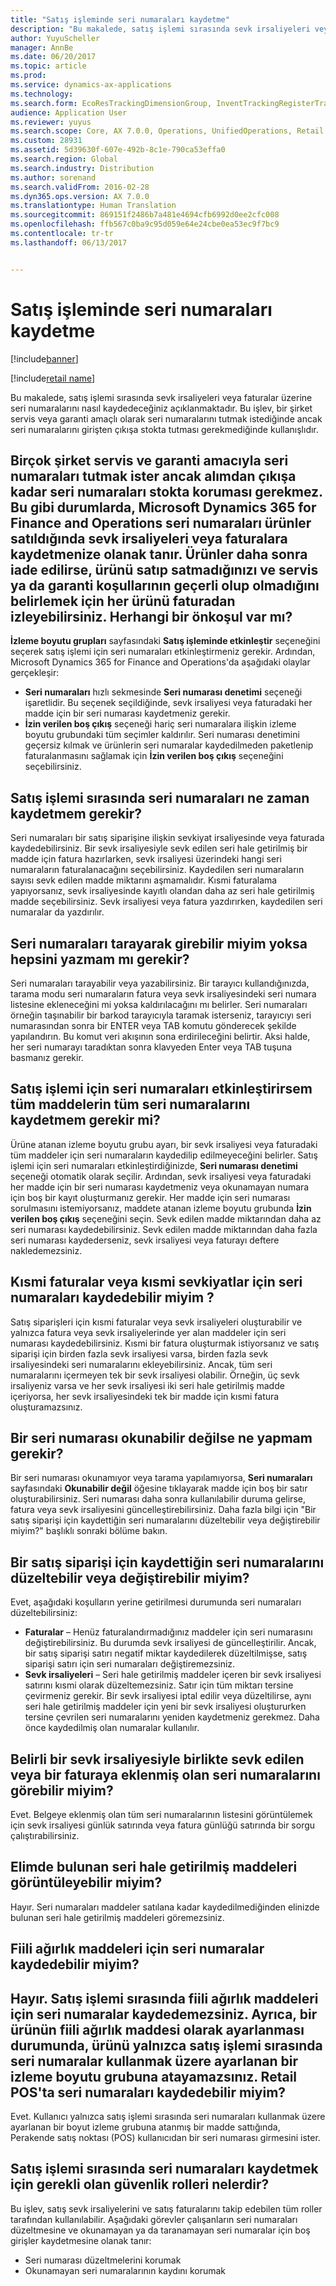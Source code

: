 ```yaml
---
title: "Satış işleminde seri numaraları kaydetme"
description: "Bu makalede, satış işlemi sırasında sevk irsaliyeleri veya faturalar üzerine seri numaralarını nasıl kaydedeceğiniz açıklanmaktadır. Bu işlev, bir şirket servis veya garanti amaçlı olarak seri numaralarını tutmak istediğinde ancak seri numaralarını girişten çıkışa stokta tutması gerekmediğinde kullanışlıdır."
author: YuyuScheller
manager: AnnBe
ms.date: 06/20/2017
ms.topic: article
ms.prod: 
ms.service: dynamics-ax-applications
ms.technology: 
ms.search.form: EcoResTrackingDimensionGroup, InventTrackingRegisterTrans, SalesEditLines, SalesTable
audience: Application User
ms.reviewer: yuyus
ms.search.scope: Core, AX 7.0.0, Operations, UnifiedOperations, Retail
ms.custom: 28931
ms.assetid: 5d39630f-607e-492b-8c1e-790ca53effa0
ms.search.region: Global
ms.search.industry: Distribution
ms.author: sorenand
ms.search.validFrom: 2016-02-28
ms.dyn365.ops.version: AX 7.0.0
ms.translationtype: Human Translation
ms.sourcegitcommit: 869151f2486b7a481e4694cfb6992d0ee2cfc008
ms.openlocfilehash: ffb567c0ba9c95d059e64e24cbe0ea53ec9f7bc9
ms.contentlocale: tr-tr
ms.lasthandoff: 06/13/2017


---
```


# <a name="register-serial-numbers-in-the-sales-process"></a>Satış işleminde seri numaraları kaydetme

[!include[banner](../includes/banner.md)]

[!include[retail name](../includes/retail-name.md)]

Bu makalede, satış işlemi sırasında sevk irsaliyeleri veya faturalar üzerine seri numaralarını nasıl kaydedeceğiniz açıklanmaktadır. Bu işlev, bir şirket servis veya garanti amaçlı olarak seri numaralarını tutmak istediğinde ancak seri numaralarını girişten çıkışa stokta tutması gerekmediğinde kullanışlıdır.

Birçok şirket servis ve garanti amacıyla seri numaraları tutmak ister ancak alımdan çıkışa kadar seri numaraları stokta koruması gerekmez. Bu gibi durumlarda, Microsoft Dynamics 365 for Finance and Operations seri numaraları ürünler satıldığında sevk irsaliyeleri veya faturalara kaydetmenize olanak tanır. Ürünler daha sonra iade edilirse, ürünü satıp satmadığınızı ve servis ya da garanti koşullarının geçerli olup olmadığını belirlemek için her ürünü faturadan izleyebilirsiniz.
Herhangi bir önkoşul var mı?
----------------------------

**İzleme boyutu grupları** sayfasındaki **Satış işleminde etkinleştir** seçeneğini seçerek satış işlemi için seri numaraları etkinleştirmeniz gerekir. Ardından, Microsoft Dynamics 365 for Finance and Operations'da aşağıdaki olaylar gerçekleşir:
-   **Seri numaraları** hızlı sekmesinde **Seri numarası denetimi** seçeneği işaretlidir. Bu seçenek seçildiğinde, sevk irsaliyesi veya faturadaki her madde için bir seri numarası kaydetmeniz gerekir.
-   **İzin verilen boş çıkış** seçeneği hariç seri numaralara ilişkin izleme boyutu grubundaki tüm seçimler kaldırılır. Seri numarası denetimini geçersiz kılmak ve ürünlerin seri numaralar kaydedilmeden paketlenip faturalanmasını sağlamak için **İzin verilen boş çıkış** seçeneğini seçebilirsiniz.

## <a name="when-do-i-register-serial-numbers-during-the-sales-process"></a>Satış işlemi sırasında seri numaraları ne zaman kaydetmem gerekir?
Seri numaraları bir satış siparişine ilişkin sevkiyat irsaliyesinde veya faturada kaydedebilirsiniz. Bir sevk irsaliyesiyle sevk edilen seri hale getirilmiş bir madde için fatura hazırlarken, sevk irsaliyesi üzerindeki hangi seri numaraların faturalanacağını seçebilirsiniz. Kaydedilen seri numaraların sayısı sevk edilen madde miktarını aşmamalıdır. Kısmi faturalama yapıyorsanız, sevk irsaliyesinde kayıtlı olandan daha az seri hale getirilmiş madde seçebilirsiniz. Sevk irsaliyesi veya fatura yazdırırken, kaydedilen seri numaralar da yazdırılır.

## <a name="can-i-enter-serial-numbers-by-scanning-them-or-do-i-have-to-type-them"></a>Seri numaraları tarayarak girebilir miyim yoksa hepsini yazmam mı gerekir?
Seri numaraları tarayabilir veya yazabilirsiniz. Bir tarayıcı kullandığınızda, tarama modu seri numaraların fatura veya sevk irsaliyesindeki seri numara listesine ekleneceğini mi yoksa kaldırılacağını mı belirler. Seri numaraları örneğin taşınabilir bir barkod tarayıcıyla taramak isterseniz, tarayıcıyı seri numarasından sonra bir ENTER  veya TAB komutu gönderecek şekilde yapılandırın. Bu komut veri akışının sona erdirileceğini belirtir. Aksi halde, her seri numarayı taradıktan sonra klavyeden Enter veya TAB tuşuna basmanız gerekir.

## <a name="if-i-enable-serial-numbers-for-the-sales-process-do-i-have-to-register-all-serial-numbers-for-all-items"></a>Satış işlemi için seri numaraları etkinleştirirsem tüm maddelerin tüm seri numaralarını kaydetmem gerekir mi?
Ürüne atanan izleme boyutu grubu ayarı, bir sevk irsaliyesi veya faturadaki tüm maddeler için seri numaraların kaydedilip edilmeyeceğini belirler. Satış işlemi için seri numaraları etkinleştirdiğinizde, **Seri numarası denetimi** seçeneği otomatik olarak seçilir. Ardından, sevk irsaliyesi veya faturadaki her madde için bir seri numarası kaydetmeniz veya okunamayan numara için boş bir kayıt oluşturmanız gerekir. Her madde için seri numarası sorulmasını istemiyorsanız, maddete atanan izleme boyutu grubunda **İzin verilen boş çıkış** seçeneğini seçin. Sevk edilen madde miktarından daha az seri numarası kaydedebilirsiniz. Sevk edilen madde miktarından daha fazla seri numarası kaydederseniz, sevk irsaliyesi veya faturayı deftere nakledemezsiniz.

## <a name="can-i-register-serial-numbers-for-partial-invoices-and-partial-shipments"></a>Kısmi faturalar veya kısmi sevkiyatlar için seri numaraları kaydedebilir miyim ?
Satış siparişleri için kısmi faturalar veya sevk irsaliyeleri oluşturabilir ve yalnızca fatura veya sevk irsaliyelerinde yer alan maddeler için seri numarası kaydedebilirsiniz. Kısmi bir fatura oluşturmak istiyorsanız ve satış siparişi için birden fazla sevk irsaliyesi varsa, birden fazla sevk irsaliyesindeki seri numaralarını ekleyebilirsiniz. Ancak, tüm seri numaralarını içermeyen tek bir sevk irsaliyesi olabilir. Örneğin, üç sevk irsaliyeniz varsa ve her sevk irsaliyesi iki seri hale getirilmiş madde içeriyorsa, her sevk irsaliyesindeki tek bir madde için kısmi fatura oluşturamazsınız.

## <a name="what-do-i-do-when-a-serial-number-isnt-readable"></a>Bir seri numarası okunabilir değilse ne yapmam gerekir?
Bir seri numarası okunamıyor veya tarama yapılamıyorsa, **Seri numaraları** sayfasındaki **Okunabilir değil** öğesine tıklayarak madde için boş bir satır oluşturabilirsiniz. Seri numarası daha sonra kullanılabilir duruma gelirse, fatura veya sevk irsaliyesini güncelleştirebilirsiniz. Daha fazla bilgi için "Bir satış siparişi için kaydettiğin seri numaralarını düzeltebilir veya değiştirebilir miyim?" başlıklı sonraki bölüme bakın.

## <a name="can-i-correct-or-change-the-serial-numbers-that-i-have-registered-for-a-sales-order"></a>Bir satış siparişi için kaydettiğin seri numaralarını düzeltebilir veya değiştirebilir miyim?
Evet, aşağıdaki koşulların yerine getirilmesi durumunda seri numaraları düzeltebilirsiniz:
-   **Faturalar** – Henüz faturalandırmadığınız maddeler için seri numarasını değiştirebilirsiniz. Bu durumda sevk irsaliyesi de güncelleştirilir. Ancak, bir satış siparişi satırı negatif miktar kaydedilerek düzeltilmişse, satış siparişi satırı için seri numaraları değiştiremezsiniz.
-   **Sevk irsaliyeleri** – Seri hale getirilmiş maddeler içeren bir sevk irsaliyesi satırını kısmi olarak düzeltemezsiniz. Satır için tüm miktarı tersine çevirmeniz gerekir. Bir sevk irsaliyesi iptal edilir veya düzeltilirse, aynı seri hale getirilmiş maddeler için yeni bir sevk irsaliyesi oluştururken tersine çevrilen seri numaralarını yeniden kaydetmeniz gerekmez. Daha önce kaydedilmiş olan numaralar kullanılır.

## <a name="can-i-view-the-serial-numbers-that-were-shipped-together-with-a-specific-packing-slip-or-that-were-included-on-an-invoice"></a>Belirli bir sevk irsaliyesiyle birlikte sevk edilen veya bir faturaya eklenmiş olan seri numaralarını görebilir miyim?
Evet. Belgeye eklenmiş olan tüm seri numaralarının listesini görüntülemek için sevk irsaliyesi günlük satırında veya fatura günlüğü satırında bir sorgu çalıştırabilirsiniz.

## <a name="can-i-view-the-serialized-items-that-i-have-on-hand"></a>Elimde bulunan seri hale getirilmiş maddeleri görüntüleyebilir miyim?
Hayır. Seri numaraları maddeler satılana kadar kaydedilmediğinden elinizde bulunan seri hale getirilmiş maddeleri göremezsiniz.

## <a name="can-i-register-serial-numbers-for-catchweight-items"></a>Fiili ağırlık maddeleri için seri numaralar kaydedebilir miyim?
Hayır. Satış işlemi sırasında fiili ağırlık maddeleri için seri numaralar kaydedemezsiniz. Ayrıca, bir ürünün fiili ağırlık maddesi olarak ayarlanması durumunda, ürünü yalnızca satış işlemi sırasında seri numaralar kullanmak üzere ayarlanan bir izleme boyutu grubuna atayamazsınız.
Retail POS'ta seri numaraları kaydedebilir miyim?
------------------------------------------------

Evet. Kullanıcı yalnızca satış işlemi sırasında seri numaraları kullanmak üzere ayarlanan bir boyut izleme grubuna atanmış bir madde sattığında, Perakende satış noktası (POS) kullanıcıdan bir seri numarası girmesini ister.

## <a name="what-security-roles-are-required-in-order-to-register-serial-numbers-during-the-sales-process"></a>Satış işlemi sırasında seri numaraları kaydetmek için gerekli olan güvenlik rolleri nelerdir?
Bu işlev, satış sevk irsaliyelerini ve satış faturalarını takip edebilen tüm roller tarafından kullanılabilir. Aşağıdaki görevler çalışanların seri numaraları düzeltmesine ve okunamayan ya da taranamayan seri numaralar için boş girişler kaydetmesine olanak tanır:
-   Seri numarası düzeltmelerini korumak
-   Okunamayan seri numaralarının kaydını korumak






